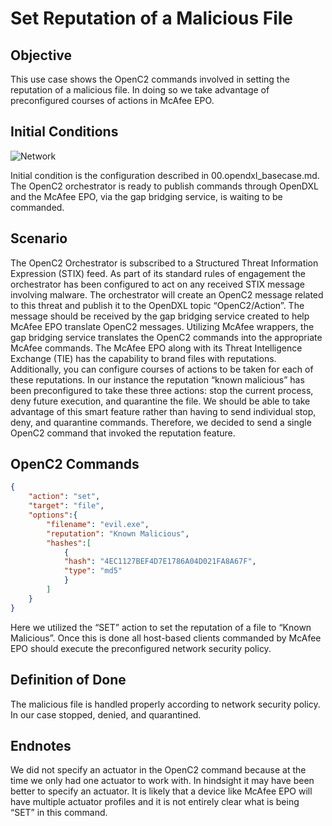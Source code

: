 # Set Reputation of a Malicious File

## Objective
This use case shows the OpenC2 commands involved in setting the reputation of a malicious file. In doing so we take advantage of preconfigured courses of actions in McAfee EPO. 

## Initial Conditions
![Network](https://github.com/dmg2/openc2-lsc-usecases/blob/master/G2/images/network_basecase.PNG)

Initial condition is the configuration described in 00.opendxl_basecase.md. The OpenC2 orchestrator is ready to publish commands through OpenDXL and the McAfee EPO, via the gap bridging service, is waiting to be commanded.

## Scenario
The OpenC2 Orchestrator is subscribed to a Structured Threat Information Expression (STIX) feed. As part of its standard rules of engagement the orchestrator has been configured to act on any received STIX message involving malware. The orchestrator will create an OpenC2 message related to this threat and publish it to the OpenDXL topic “OpenC2/Action”. The message should be received by the gap bridging service created to help McAfee EPO translate OpenC2 messages. Utilizing McAfee wrappers, the gap bridging service translates the OpenC2 commands into the appropriate McAfee commands.
The McAfee EPO along with its Threat Intelligence Exchange (TIE) has the capability to brand files with reputations. Additionally, you can configure courses of actions to be taken for each of these reputations. In our instance the reputation “known malicious” has been preconfigured to take these three actions: stop the current process, deny future execution, and quarantine the file. 
We should be able to take advantage of this smart feature rather than having to send individual stop, deny, and quarantine commands. Therefore, we decided to send a single OpenC2 command that invoked the reputation feature.

## OpenC2 Commands
```json
{
	"action": "set",
	"target": "file",
	"options":{
		"filename": "evil.exe",
		"reputation": "Known Malicious",
		"hashes":[
			{
			"hash": "4EC1127BEF4D7E1786A04D021FA8A67F",
			"type": "md5"
			}
		]
	}
}
```
Here we utilized the “SET” action to set the reputation of a file to “Known Malicious”. Once this is done all host-based clients commanded by McAfee EPO should execute the preconfigured network security policy.    

## Definition of Done
The malicious file is handled properly according to network security policy. In our case stopped, denied, and quarantined. 

## Endnotes
We did not specify an actuator in the OpenC2 command because at the time we only had one actuator to work with. In hindsight it may have been better to specify an actuator. It is likely that a device like McAfee EPO will have multiple actuator profiles and it is not entirely clear what is being “SET” in this command.
